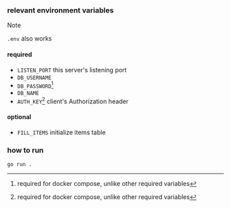 ### relevant environment variables

> [!note]
>
> `.env` also works

#### required

- `LISTEN_PORT` this server's listening port
- `DB_USERNAME`
- `DB_PASSWORD`[^1]
- `DB_NAME`
- `AUTH_KEY`[^1] client's Authorization header

#### optional

- `FILL_ITEMS` initialize items table

### how to run

`go run .`

[^1]: required for docker compose, unlike other required variables
